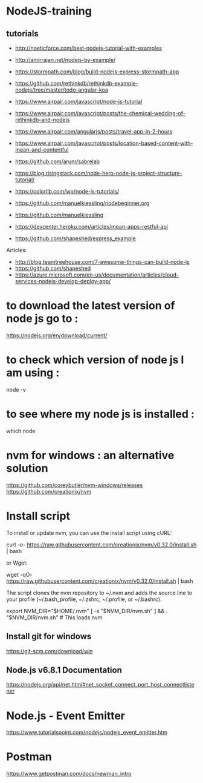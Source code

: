 # NodeJS-training
## tutorials
- http://noeticforce.com/best-nodejs-tutorial-with-examples
- http://amirrajan.net/nodejs-by-example/
- https://stormpath.com/blog/build-nodejs-express-stormpath-app
- https://github.com/rethinkdb/rethinkdb-example-nodejs/tree/master/todo-angular-koa
- https://www.airpair.com/javascript/node-js-tutorial
- https://www.airpair.com/javascript/posts/the-chemical-wedding-of-rethinkdb-and-nodejs
- https://www.airpair.com/angularjs/posts/travel-app-in-2-hours
- https://www.airpair.com/javascript/posts/location-based-content-with-mean-and-contentful
- https://github.com/arunr/sabrelab

- https://blog.risingstack.com/node-hero-node-js-project-structure-tutorial/
- https://colorlib.com/wp/node-js-tutorials/
- https://github.com/manuelkiessling/nodebeginner.org
- https://github.com/manuelkiessling
- https://devcenter.heroku.com/articles/mean-apps-restful-api
- https://github.com/shapeshed/express_example

Articles:
- http://blog.teamtreehouse.com/7-awesome-things-can-build-node-js
- https://github.com/shapeshed
- https://azure.microsoft.com/en-us/documentation/articles/cloud-services-nodejs-develop-deploy-app/

# to download the latest version of node js go to :
https://nodejs.org/en/download/current/

# to check which version of node js I am using :
node -v

# to see where my node js is installed :
which node

# nvm for windows : an alternative solution
https://github.com/coreybutler/nvm-windows/releases
https://github.com/creationix/nvm


# Install script

To install or update nvm, you can use the install script using cURL:

curl -o- https://raw.githubusercontent.com/creationix/nvm/v0.32.0/install.sh | bash

or Wget:

wget -qO- https://raw.githubusercontent.com/creationix/nvm/v0.32.0/install.sh | bash

The script clones the nvm repository to ~/.nvm and adds the source line to your profile (~/.bash_profile, ~/.zshrc, ~/.profile, or ~/.bashrc).

export NVM_DIR="$HOME/.nvm"
[ -s "$NVM_DIR/nvm.sh" ] && . "$NVM_DIR/nvm.sh" # This loads nvm

## Install git for windows
https://git-scm.com/download/win

## Node.js v6.8.1 Documentation
https://nodejs.org/api/net.html#net_socket_connect_port_host_connectlistener

# Node.js - Event Emitter
https://www.tutorialspoint.com/nodejs/nodejs_event_emitter.htm


# Postman
https://www.getpostman.com/docs/newman_intro
